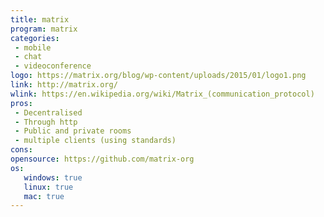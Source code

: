```yaml
---
title: matrix
program: matrix
categories:
 - mobile
 - chat
 - videoconference
logo: https://matrix.org/blog/wp-content/uploads/2015/01/logo1.png
link: http://matrix.org/
wlink: https://en.wikipedia.org/wiki/Matrix_(communication_protocol)
pros:
 - Decentralised
 - Through http
 - Public and private rooms
 - multiple clients (using standards)
cons:
opensource: https://github.com/matrix-org
os:
   windows: true
   linux: true
   mac: true
---
```

